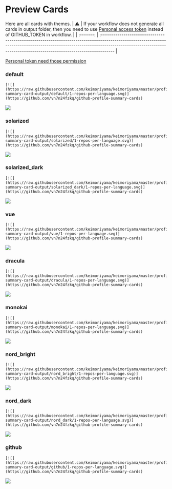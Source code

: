 
# Preview Cards

Here are all cards with themes.
| :warning: | If your workflow does not generate all cards in output folder, then you need to use [Personal access token](https://docs.github.com/en/actions/configuring-and-managing-workflows/creating-and-storing-encrypted-secrets) instead of GITHUB_TOKEN in workflow. |
| :-------: | :------------------------------------------------------------------------------------------------------------------------------------------------------------------------------------------------------------------------------------------------ |

[Personal token need those permission](https://github.com/vn7n24fzkq/github-profile-summary-cards/wiki/Personal-access-token-permissions)


### default


```
[![](https://raw.githubusercontent.com/keimoriyama/keimoriyama/master/profile-summary-card-output/default/1-repos-per-language.svg)](https://github.com/vn7n24fzkq/github-profile-summary-cards)
```
![](https://raw.githubusercontent.com/keimoriyama/keimoriyama/master/profile-summary-card-output/default/1-repos-per-language.svg)


### solarized


```
[![](https://raw.githubusercontent.com/keimoriyama/keimoriyama/master/profile-summary-card-output/solarized/1-repos-per-language.svg)](https://github.com/vn7n24fzkq/github-profile-summary-cards)
```
![](https://raw.githubusercontent.com/keimoriyama/keimoriyama/master/profile-summary-card-output/solarized/1-repos-per-language.svg)


### solarized_dark


```
[![](https://raw.githubusercontent.com/keimoriyama/keimoriyama/master/profile-summary-card-output/solarized_dark/1-repos-per-language.svg)](https://github.com/vn7n24fzkq/github-profile-summary-cards)
```
![](https://raw.githubusercontent.com/keimoriyama/keimoriyama/master/profile-summary-card-output/solarized_dark/1-repos-per-language.svg)


### vue


```
[![](https://raw.githubusercontent.com/keimoriyama/keimoriyama/master/profile-summary-card-output/vue/1-repos-per-language.svg)](https://github.com/vn7n24fzkq/github-profile-summary-cards)
```
![](https://raw.githubusercontent.com/keimoriyama/keimoriyama/master/profile-summary-card-output/vue/1-repos-per-language.svg)


### dracula


```
[![](https://raw.githubusercontent.com/keimoriyama/keimoriyama/master/profile-summary-card-output/dracula/1-repos-per-language.svg)](https://github.com/vn7n24fzkq/github-profile-summary-cards)
```
![](https://raw.githubusercontent.com/keimoriyama/keimoriyama/master/profile-summary-card-output/dracula/1-repos-per-language.svg)


### monokai


```
[![](https://raw.githubusercontent.com/keimoriyama/keimoriyama/master/profile-summary-card-output/monokai/1-repos-per-language.svg)](https://github.com/vn7n24fzkq/github-profile-summary-cards)
```
![](https://raw.githubusercontent.com/keimoriyama/keimoriyama/master/profile-summary-card-output/monokai/1-repos-per-language.svg)


### nord_bright


```
[![](https://raw.githubusercontent.com/keimoriyama/keimoriyama/master/profile-summary-card-output/nord_bright/1-repos-per-language.svg)](https://github.com/vn7n24fzkq/github-profile-summary-cards)
```
![](https://raw.githubusercontent.com/keimoriyama/keimoriyama/master/profile-summary-card-output/nord_bright/1-repos-per-language.svg)


### nord_dark


```
[![](https://raw.githubusercontent.com/keimoriyama/keimoriyama/master/profile-summary-card-output/nord_dark/1-repos-per-language.svg)](https://github.com/vn7n24fzkq/github-profile-summary-cards)
```
![](https://raw.githubusercontent.com/keimoriyama/keimoriyama/master/profile-summary-card-output/nord_dark/1-repos-per-language.svg)


### github


```
[![](https://raw.githubusercontent.com/keimoriyama/keimoriyama/master/profile-summary-card-output/github/1-repos-per-language.svg)](https://github.com/vn7n24fzkq/github-profile-summary-cards)
```
![](https://raw.githubusercontent.com/keimoriyama/keimoriyama/master/profile-summary-card-output/github/1-repos-per-language.svg)

